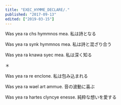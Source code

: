 ```yaml
---
title: "EXEC_HYMME_DECLARE/."
published: "2017-09-13"
edited: ["2019-03-15"]
---
```


Was yea ra chs hymmnos mea.
私は詩となる

Was yea ra synk hymmnos mea.
私は詩と混ざり合う

Was yea ra knawa syec mea.
私は深く知る

＊

Was yea ra re enclone.
私は包み込まれる

Was yea ra wael art ammue.
音の波動に喜ぶ

Was yea ra hartes clyncye enesse.
純粋な想いを愛する
